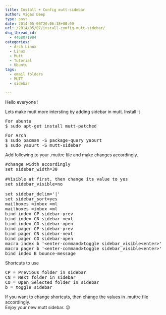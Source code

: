 ```yaml
---
title: Install + Config mutt-sidebar
author: Vigas Deep
type: post
date: 2014-05-06T20:06:18+00:00
url: /2014/05/07/install-config-mutt-sidebar/
dsq_thread_id:
  - 4468071994
categories:
  - Arch Linux
  - Linux
  - Mutt
  - Tutorial
  - Ubuntu
tags:
  - email folders
  - MUTT
  - sidebar

---
```

Hello everyone !

Lets make mutt more intersting by adding sidebar in mutt. Install it

<pre>For ubuntu
$ sudo apt-get install mutt-patched
</pre>

<pre>For Arch
$ sudo pacman -S package-query yaourt
$ sudo yaourt -S mutt-sidebar
</pre>

Add following to your .muttrc file and make changes accordingly.

<pre>#change width accordingly
set sidebar_width=30

#Visible at first, then change its value to yes
set sidebar_visible=no

set sidebar_delim='|'
set sidebar_sort=yes
mailboxes =inbox =ml
mailboxes =inbox =ml
bind index CP sidebar-prev
bind index CN sidebar-next
bind index CO sidebar-open
bind pager CP sidebar-prev
bind pager CN sidebar-next
bind pager CO sidebar-open
macro index b '&lt;enter-command>toggle sidebar_visible&lt;enter>'
macro pager b '&lt;enter-command>toggle sidebar_visible&lt;enter>'
bind index B bounce-message
</pre>

Shortcuts to use

<pre>CP = Previous folder in sidebar
CN = Next folder in sidebar
CO = Open Selected folder in sidebar
b = toggle sidebar
</pre>

If you want to change shortcuts, then change the values in .muttrc file accordingly.  
Enjoy your new mutt sidebar. 😛